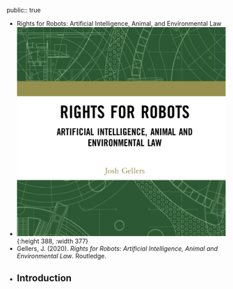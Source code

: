 public:: true

- Rights for Robots: Artificial Intelligence, Animal, and Environmental Law
- ![exqQA0ECRPaxkaVfwDeo_9780367211745.png](../assets/exqQA0ECRPaxkaVfwDeo_9780367211745_1677703897439_0.png){:height 388, :width 377}
- Gellers, J. (2020). *Rights for Robots: Artificial Intelligence, Animal and Environmental Law*. Routledge.
- Introduction
	-